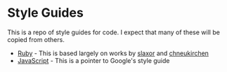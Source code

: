 Style Guides
============

This is a repo of style guides for code. I expect that many of these will be copied from others.

* [Ruby](https://github.com/eedrummer/styleguide/blob/master/ruby.markdown) - This is based largely on works by [slaxor](http://github.com/slaxor/styleguide) and [chneukirchen](http://github.com/chneukirchen/styleguide)
* [JavaScript](http://google-styleguide.googlecode.com/svn/trunk/javascriptguide.xml) - This is a pointer to Google's style guide

